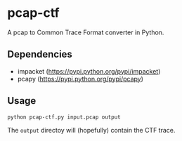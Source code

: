 pcap-ctf
========

A pcap to Common Trace Format converter in Python.


Dependencies
---

* impacket (https://pypi.python.org/pypi/impacket)
* pcapy (https://pypi.python.org/pypi/pcapy)

Usage
---

`python pcap-ctf.py input.pcap output`

The `output` directoy will (hopefully) contain the CTF trace.


